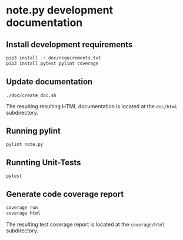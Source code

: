 # note.py development documentation

## Install development requirements

````bash
pip3 install -r doc/requirements.txt
pip3 install pytest pylint coverage 
````

## Update documentation

    ./doc/create_doc.sh

The resulting resulting HTML documentation is located at the `doc/html` subdirectory.

## Running pylint

    pylint note.py

## Runnting Unit-Tests

    pytest

## Generate code coverage report

````bash
coverage run
coverage html
````

The resulting test coverage report is located at the `coverage/html` subdirectory.
